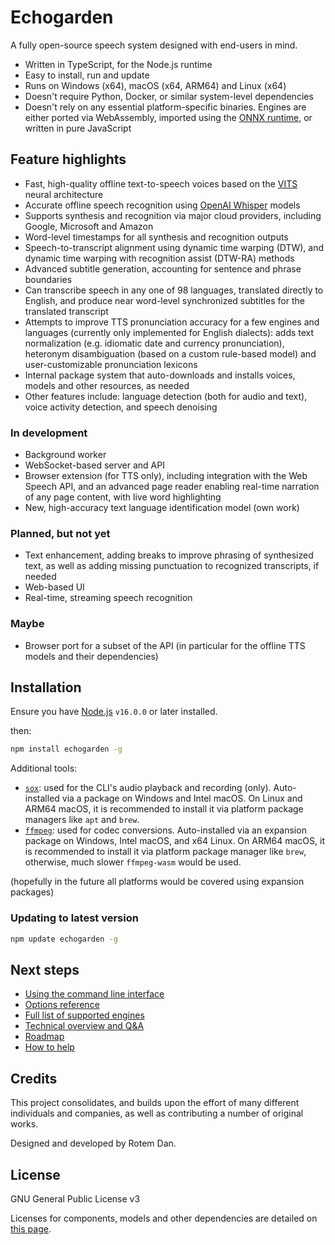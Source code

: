 # Echogarden

A fully open-source speech system designed with end-users in mind.

* Written in TypeScript, for the Node.js runtime
* Easy to install, run and update
* Runs on Windows (x64), macOS (x64, ARM64) and Linux (x64)
* Doesn't require Python, Docker, or similar system-level dependencies
* Doesn't rely on any essential platform-specific binaries. Engines are either ported via WebAssembly, imported using the [ONNX runtime](https://onnxruntime.ai/), or written in pure JavaScript

## Feature highlights

* Fast, high-quality offline text-to-speech voices based on the [VITS](https://github.com/jaywalnut310/vits) neural architecture
* Accurate offline speech recognition using [OpenAI Whisper](https://openai.com/research/whisper) models
* Supports synthesis and recognition via major cloud providers, including Google, Microsoft and Amazon
* Word-level timestamps for all synthesis and recognition outputs
* Speech-to-transcript alignment using dynamic time warping (DTW), and dynamic time warping with recognition assist (DTW-RA) methods
* Advanced subtitle generation, accounting for sentence and phrase boundaries
* Can transcribe speech in any one of 98 languages, translated directly to English, and produce near word-level synchronized subtitles for the translated transcript
* Attempts to improve TTS pronunciation accuracy for a few engines and languages (currently only implemented for English dialects): adds text normalization (e.g. idiomatic date and currency pronunciation), heteronym disambiguation (based on a custom rule-based model) and user-customizable pronunciation lexicons
* Internal package system that auto-downloads and installs voices, models and other resources, as needed
* Other features include: language detection (both for audio and text), voice activity detection, and speech denoising

### In development

* Background worker
* WebSocket-based server and API
* Browser extension (for TTS only), including integration with the Web Speech API, and an advanced page reader enabling real-time narration of any page content, with live word highlighting
* New, high-accuracy text language identification model (own work)

### Planned, but not yet

* Text enhancement, adding breaks to improve phrasing of synthesized text, as well as adding missing punctuation to recognized transcripts, if needed
* Web-based UI
* Real-time, streaming speech recognition

### Maybe

* Browser port for a subset of the API (in particular for the offline TTS models and their dependencies)

## Installation

Ensure you have [Node.js](https://nodejs.org/) `v16.0.0` or later installed.

then:
```bash
npm install echogarden -g
```

Additional tools:
* [`sox`](https://sourceforge.net/projects/sox/): used for the CLI's audio playback and recording (only). Auto-installed via a package on Windows and Intel macOS. On Linux and ARM64 macOS, it is recommended to install it via platform package managers like `apt` and `brew`.
* [`ffmpeg`](https://ffmpeg.org/download.html): used for codec conversions. Auto-installed via an expansion package on Windows, Intel macOS, and x64 Linux. On ARM64 macOS, it is recommended to install it via platform package manager like `brew`, otherwise, much slower `ffmpeg-wasm` would be used.

(hopefully in the future all platforms would be covered using expansion packages)

### Updating to latest version

```bash
npm update echogarden -g
```

## Next steps

* [Using the command line interface](docs/CLI.md)
* [Options reference](docs/Options.md)
* [Full list of supported engines](docs/Engines.md)
* [Technical overview and Q&A](docs/Technical.md)
* [Roadmap](docs/Roadmap.md)
* [How to help](docs/Development.md)

## Credits

This project consolidates, and builds upon the effort of many different individuals and companies, as well as contributing a number of original works.

Designed and developed by Rotem Dan.

## License

GNU General Public License v3

Licenses for components, models and other dependencies are detailed on [this page](docs/Licenses.md).
